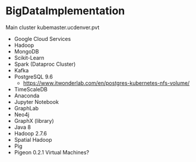 # BigDataImplementation
Main cluster kubemaster.ucdenver.pvt

* Google Cloud Services
* Hadoop
* MongoDB
* Scikit-Learn
* Spark (Dataproc Cluster)
* Kafka
* PostgreSQL 9.6
  * https://www.itwonderlab.com/en/postgres-kubernetes-nfs-volume/
* TimeScaleDB
* Anaconda 
* Jupyter Notebook
* GraphLab
* Neo4j
* GraphX (library)
* Java 8
* Hadoop 2.7.6
* Spatial Hadoop
* Pig
* Pigeon 0.2.1
Virtual Machines?
